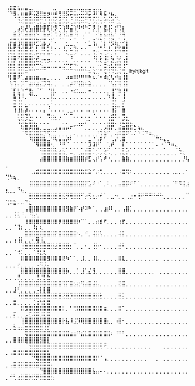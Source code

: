 ⢰⣿⣯⠷⠶⠶⣤⣄⣀⣀⠀⠀⠠⢄⣀⣀⣠⣤⣤⠤⣤⣤⣤⣤⣤⣄⣀ 
⠀⠈⢽⣆⢿⣿⣟⢲⣮⣭⣭⣝⢛⣛⣩⣭⡵⢖⢶⣖⣒⣚⣖⣚⣃⠻⡷⢈⡷⣄
⠀⠀⠀⠹⢮⣿⣿⡿⢛⡍⣘⢸⡿⣎⣾⡥⡧⢈⣼⢷⠶⠭⡘⡣⣞⢲⠞⠳⠾⢈⣆
⠀⠀⠀⣠⢖⡼⢣⣴⣿⡷⡿⡏⡗⡻⠩⢱⠿⣬⢱⠻⠺⠓⠍⡻⢸⠂⣟⣸⠅⡚⢙⡆
⠀⠀⣾⣳⢛⣼⣿⣿⠫⠉⣧⡼⡊⢒⣱⢺⣃⣿⠰⡇⢀⠂⠂⠁⠝⣦⣏⣼⣆⠃⠰⢷
⠀⣾⣻⢧⣿⣿⣿⣿⡷⠞⡟⠐⠏⡀⠈⠁⡀⠂⠉⡀⠈⡀⠄⢶⠙⠳⡅⢨⡽⣄⢁⡸⡄
⢸⣇⡿⢾⣹⣿⣻⠏⡖⢺⡏⠎⡄⡀⡀⢠⠒⡒⢦⡀⡀⡀⠒⠘⠣⠤⠇⢠⠊⡽⡦⣤⡇
⢸⢿⡇⣿⣿⣿⣼⣃⡧⡬⡅⣧⠅⡀⡀⠈⢇⣉⡸⠃⡀⡀⡀⢻⡒⢤⢉⠏⡁⡏⠙⠛⡇
⢸⢸⡿⢋⣿⣿⣿⣗⣞⡠⠤⢤⡀⡀⡀⡀⡀⠘⡀⡀⡀⡀⡀⠘⣇⡗⠸⡅⡳⢘⣞⢠⡇
⢸⣾⡇⣾⣿⣿⡿⡿⠒⢪⣈⣁⣀⣀⣀⣐⠒⡖⠲⠄⡀⡀⢀⡀⠠⠌⣛⢤⣏⡿⣾⢸⠃
⢸⣿⣧⣿⣿⠶⠛⠛⠉⠉⠉⠀⠀⠀⠀⠉⠉⠉⠙⠛⠛⠓⠦⢵⣉⠛⢯⠻⠹⣳⢬⢻⡀hyhjkgit
⠘⡇⣿⠟⢁⣴⣶⣶⣶⣤⣤⡀⡀⡀⡀⠀⠴⠶⠿⠟⠛⠛⠓⠦⠌⠒⠾⣎⢣⠚⣶⢸⡇
⠀⢳⢹⡄⡹⠉⣴⡶⣴⣌⡹⢽⡄⡀⠀⡀⢀⡴⠟⢻⣷⠦⣵⡀⡀⡀⡀⠈⢣⡍⢿⢸⡇
⠀⠈⡏⣇⠱⠚⢿⡄⠈⠋⠀⠘⣿⡀⠀⡀⡀⠠⣔⣂⣀⡀⠤⡀⡀⡀⡀⡀⢸⠛⣷⢸⠇
⠀⠀⣧⢹⠸⡀⠙⠓⠂⡀⡀⡀⣟⡀⡀⡀⡀⡀⡀⡀⡀⡀⡀⡀⡀⡀⡀⠳⢸⡀⠂⢸
⠀⠀⣽⢸⡇⡀⡀⡀⡀⡀⡀⡀⠇⡀⡀⡀⡀⡀⡀⡀⡀⡀⡀⡀⡀⡀⡀⡀⢸⡃⠀⡞
⠀⠀⢹⢸⣇⣹⡀⡀⡀⡀⡀⠘⡀⡀⡀⡀⠀⠀⡀⡀⡀⢀⡀⡀⡀⡀⡀⡀⢸⡋⠁⣷
⠀⠀⠈⡏⣿⢳⢆⡀⡀⡀⠁⢶⣤⡀⢀⠐⠊⠛⡀⡀⡀⡀⡀⠑⡀⡀⡀⢀⣼⡇⡀⢿⡀
⠀⠀⠀⢹⣹⣎⣷⣦⡀⡀⡀⡀⠉⠉⠁⡀⡀⠀⠀⢀⣀⡔⠂⡀⡀⡀⡀⣼⣿⡀⢠⣏⣷⣄
⠀⠀⠀⠀⢷⣿⡼⣿⣧⡀⣀⣀⣀⣠⣤⣤⡤⠖⠋⠉⠁⡀⡀⡀⡀⢀⡠⣿⡟⡀⣬⣶⣿⣯⣓⢦⣄
⠀⠀⠀⠀⠈⠻⣿⣽⣿⣯⡙⢫⣉⡁⡀⡀⡀⡀⠄⡀⡀⡀⡀⡀⡘⢹⣷⠋⡀⢴⠿⣿⠟⠡⠌⠑⠨⠙⠶⣄⡀
⠀⠀⠀⠀⠀⠀⠘⢿⣿⣿⣷⣤⠙⠳⢶⣶⢞⠃⡀⡀⡀⡀⣤⣈⣰⡟⠁⡀⢠⠎⠠⡿⡀⡀⡀⡀⡀⡀⡀⡀⠉⠓⢦⣄
⠀⠀⠀⠀⠀⠀⠀⠀⠹⣿⣿⣿⣡⡀⠈⡉⡀⡀⡀⡀⡀⢀⣼⡾⢏⡀⡀⣠⠏⡀⡀⡇⡀⡀⡀⡀⡀⡀⡀⡀⠂⠈⡀⠈⠛⢦⡀
⠀⠀⠀⠀⠀⠀⠀⠀⠀⢹⣿⣿⣿⣷⣾⣷⡀⠤⡀⢀⣤⣿⣿⠄⡡⡠⢞⠡⡀⡀⢠⣇⡞⡀⡀⡀⡀⡀⡀⡀⡀⡀⡀⡀⡀⡀⠹⣆
⠀⠀⠀⠀⠀⠀⠀⠀⠀⣴⣿⣿⣿⣿⣿⣿⣷⣶⣿⣿⣿⡾⣋⢄⡞⢡⠞⠐⡀⡀⡀⣷⣷⡀⡀⡀⡀⡀⡀⡀⡀⡀⡀⡀⡀⡀⡀⡘⢧⡀
⠀⠀⠀⠀⠀⠀⠀⣠⣾⣿⣿⣿⣿⣿⣿⣿⣿⣿⣿⣿⣷⣟⣵⠋⡴⢛⡀⡀⡀⡀⠠⣿⢿⠆⡀⡀⡀⡀⡀⡀⡀⡀⡀⡀⢀⣀⡀⡀⠂⢙⠳⢦⡀
⠀⠀⠀⠀⠀⠀⢸⣿⣿⣿⣿⣿⣿⣿⡿⣿⣿⣿⣿⣿⣿⡟⣡⠞⠐⠁⡀⠇⡀⡀⣤⣿⡿⠞⠋⠁⡀⡀⡀⡀⡀⡀⡀⡀⠈⠛⠻⣿⣰⣆⣀⡀⠙⢦⡀
⠀⠀⠀⠀⠀⠀⣿⣿⣿⣿⣿⣿⣿⣿⣿⣯⡻⢿⣿⣿⠋⡴⢫⣆⡴⠞⠁⡀⣀⠲⡀⡀⢀⣰⠶⢿⠟⠛⠛⠛⠚⠓⡀⡀⡀⡀⡀⡀⠉⢹⠿⣷⠄⠤⠙⣆
⠀⠀⠀⠀⠀⢠⣿⣿⣿⣿⣿⣿⣿⣿⣿⣿⣻⣷⡟⠡⡞⠽⠓⠁⡀⢀⣰⡾⠇⡀⡀⢠⣿⡁⡀⡀⡀⡀⡀⡀⡀⡀⡀⡀⡀⡀⡀⡀⡀⡀⡀⢸⣇⠘⡀⠘⣧⢂
⠀⠀⠀⠀⠀⢸⣿⣿⣿⣿⣿⣿⣿⣿⡿⣿⣿⣿⣿⡷⠉⠁⡀⡀⣴⣾⠟⡀⡀⡀⢰⡟⡀⡀⡀⡀⡀⡀⡀⡀⡀⡀⡀⡀⡀⡀⡀⡀⡀⡀⡀⠈⢹⡆⡀⡀⠸⡆⢆
⠀⠀⠀⠀⠀⣿⣿⣿⣿⣿⣿⣿⣿⡟⣿⣿⣿⣿⣿⠢⡀⠚⡀⢼⣿⢣⡀⡀⡀⡀⢼⡇⡀⡀⡀⡀⡀⡀⡀⡀⡀⡀⡀⡀⡀⡀⡀⡀⡀⡀⡀⢰⢸⡇⡀⡀⠆⢿⢸⡀
⠀⠀⠀⠀⢸⣿⣿⣿⣿⣿⣿⣿⣿⣼⣿⣿⣿⡆⠉⡀⡀⠆⡀⢸⡷⠂⡀⡀⡀⡀⣾⠇⡀⡀⡀⡀⡀⡀⡀⡀⡀⡀⡀⡀⡀⡀⡀⡀⡀⡀⡀⠈⠺⠅⡀⡀⠈⠸⣇⢇
⠀⠀⠀⠀⣿⣿⣿⣿⣿⣿⣿⣻⣿⣿⣿⣟⠳⠁⠁⡀⣸⡀⡀⢸⣧⡀⡀⡀⡀⡀⣿⣇⡀⡀⡀⡀⡀⡀⡀⡀⡀⠀⡀⡀⡀⡀⡀⡀⡀⡀⡀⡀⡖⡀⡀⡀⡀⠠⢻⡸⡄
⠀⠀⠀⠀⣿⣿⣿⣿⣿⣿⣿⣿⣿⣿⣿⣿⡷⡀⡀⡁⣸⢁⣌⣻⡀⡀⡀⡀⡀⡀⣿⣿⡀⡀⡀⡀⡀⡀⡀⡀⠀⡀⡀⡀⡀⡀⡀⡀⡀⡀⡀⢀⡿⡀⡀⡀⡀⢸⡘⡇⣷
⠀⠀⠀⢸⣿⣿⣿⣿⣿⣿⣿⣿⣿⣿⣿⢻⡏⣿⣢⣖⢻⣴⣿⣼⣧⡀⡀⡀⡀⡀⣟⣿⡀⡀⡀⡀⡀⡀⡀⠀⡀⡀⡀⡀⡀⡀⡀⡀⡀⡀⡀⣸⠃⡀⡀⡀⢀⠠⡇⡇⣿
⠀⠀⠀⠸⣿⣿⣿⣿⣿⣿⣿⣿⣿⣿⣿⣝⣿⡹⣿⣿⣿⣿⣿⣿⣿⣗⡀⡀⡀⡀⣿⡅⡀⡀⡀⡀⡀⡀⡀⡀⡀⡀⡀⡀⡀⡀⡀⡀⡀⡀⡀⣿⡀⡀⡀⡀⢈⢰⢳⡇⣿
⠀⠀⠀⠀⣿⣻⣿⣿⣿⣿⣿⣿⣿⣿⣿⡇⡀⠃⢛⣿⣿⣿⣿⣿⣿⣿⣶⡀⡀⡀⣿⠁⡀⡀⡀⡀⡀⡀⡀⡀⡀⡀⡀⡀⡀⡀⡀⡀⡀⡀⡀⡏⡀⡀⣠⣋⣼⣿⣸⣇⣿
⠀⠀⠀⠀⢸⣿⣿⣿⣿⣿⣿⣿⣿⣿⣿⡗⣧⠸⣨⡹⢿⣿⣿⣿⣿⣿⣿⣆⡀⠰⣿⠂⡀⡀⡀⡀⡀⡀⡀⡀⡀⡀⡀⡀⡀⡀⡀⡀⡀⡀⡀⣧⣤⣬⣶⣿⣿⣿⣿⢸⡏
⠀⠀⠀⠀⠀⢿⣿⣿⣿⣿⣿⣿⣿⣿⣿⣿⣿⣴⣶⠛⣮⣇⣿⣿⣿⣿⣿⣿⠆⠘⠛⠃⡀⡀⡀⡀⡀⡀⡀⡀⡀⡀⡀⡀⡀⡀⡀⡀⡀⡀⡀⣿⣿⣿⣿⣿⣿⣿⣻⣿⡇
⠀⠀⠀⠀⠀⠈⢻⣿⣿⣿⣿⣿⣿⣿⣿⣿⣿⣿⣿⣿⣿⣿⣿⣿⣿⢿⠟⡀⡀⡀⡀⡀⡀⡀⡀⡀⡀⡀⡀⠀⠀⠀⡀⡀⡀⡀⡀⡀⡀⡀⢠⣿⣿⣿⣿⣿⣿⣿⣿⣿⣧
⠀⠀⠀⠀⠀⠀⠀⠙⢿⣿⣿⣿⣿⣿⣿⣿⣿⣿⣿⣿⣿⣿⣿⣿⡟⠈⢠⡀⡀⡀⡀⡀⡀⡀⡀⡀⡀⡀⠀⠀⡀⠀⡀⡀⡀⡀⡀⡀⡀⡀⢠⣿⣿⣿⣿⣿⣿⣿⣿⣿⣿⡆
⠀⠀⠀⠀⠀⠀⠀⠀⠀⠙⣿⣿⣿⣿⣿⣿⣿⣿⣿⣿⣿⣿⣿⣧⣤⠤⠄⡀⡀⡀⡀⡀⡀⡀⡀⡀⡀⡀⡀⡀⡀⡀⡀⡀⡀⡀⡀⡀⡀⡀⠚⢃⣴⣿⣿⡷⣟⡿⣿⣿⣿⣧